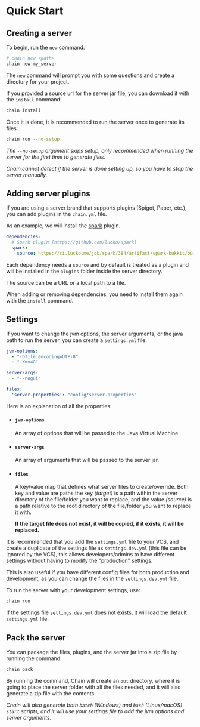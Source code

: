 # Quick Start

## Creating a server

To begin, run the `new` command:

```bash
# chain new <path>
chain new my_server
```

The `new` command will prompt you with some questions and create a directory for your project.

If you provided a source url for the server jar file, you can download it with the `install` command:

```bash
chain install
```

Once it is done, it is recommended to run the server once to generate its files:

```bash
chain run --no-setup
```

*The `--no-setup` argument skips setup, only recommended when running the server for the first time to generate files.*

*Chain cannot detect if the server is done setting up, so you have to stop the server manually.*

## Adding server plugins

If you are using a server brand that supports plugins (Spigot, Paper, etc.),
you can add plugins in the `chain.yml` file.

As an example, we will install the [spark](https://github.com/lucko/spark) plugin.

```yml
dependencies:
  # Spark plugin [https://github.com/lucko/spark]
  spark:
    source: https://ci.lucko.me/job/spark/384/artifact/spark-bukkit/build/libs/spark-1.10.43-bukkit.jar
```

Each dependency needs a `source` and by default is treated as a plugin
and will be installed in the `plugins` folder inside the server directory.

The source can be a URL or a local path to a file.

When adding or removing dependencies, you need to install them again with the `install` command.

## Settings

If you want to change the jvm options, the server arguments, or the java path to run the server,
you can create a `settings.yml` file.

```yml
jvm-options:
  - "-Dfile.encoding=UTF-8"
  - "-Xmx4G"

server-args:
  - "--nogui"

files:
  'server.properties': "config/server.properties"
```

Here is an explanation of all the properties:

- #### `jvm-options`
    An array of options that will be passed to the Java Virtual Machine.
- #### `server-args`
    An array of arguments that will be passed to the server jar.
- #### `files`
    A key/value map that defines what server files to create/override.
    Both key and value are paths,the key *(target)* is a path within the server directory of the file/folder you want to replace,
    and the value *(source)* is a path relative to the root directory of the file/folder you want to replace it with.

    **If the target file does not exist, it will be copied, if it exists, it will be replaced.**

It is recommended that you add the `settings.yml` file to your VCS, and create a duplicate of the settings file as `settings.dev.yml` (this file can be ignored by the VCS),
this allows developers/admins to have different settings without having to modify the "production" settings.

This is also useful if you have different config files for both production and development, as you can change the files in the `settings.dev.yml` file.

To run the server with your development settings, use:

```bash
chain run
```

If the settings file `settings.dev.yml` does not exists, it will load the default `settings.yml` file.

## Pack the server

You can package the files, plugins, and the server jar into a zip file by running the command:

```bash
chain pack
```

By running the command, Chain will create an `out` directory,
where it is going to place the server folder with all the files needed,
and it will also generate a zip file with the contents.

*Chain will also generate both `batch` (Windows) and `bash` (Linux/macOS) `start` scripts, and it will use your settings file to add the jvm options and server arguments.*

